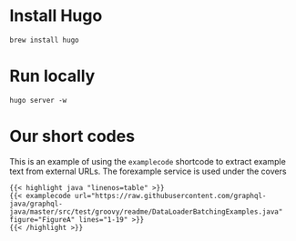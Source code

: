 Install Hugo
=============

    brew install hugo

Run locally
===========

    hugo server -w


Our short codes
==============

This is an example of using the `examplecode` shortcode to extract example text from external URLs.  The forexample service is used under the covers

    {{< highlight java "linenos=table" >}}
    {{< examplecode url="https://raw.githubusercontent.com/graphql-java/graphql-java/master/src/test/groovy/readme/DataLoaderBatchingExamples.java" figure="FigureA" lines="1-19" >}}
    {{< /highlight >}}
